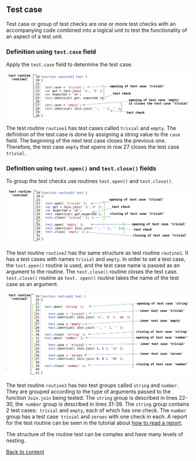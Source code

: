## Test case

Test case or group of test checks are one or more test checks with an accompanying code combined into a logical unit to test the functionality of an aspect of a test unit.

### Definition using `test.case` field

Apply the `test.case` field to determine the test case.

![test.case.simple](../../images/test.case.simple.png)

The test routine `routine1` has test cases called `trivial` and `empty`. The definition of the test case is done by assigning a string value to the `case` field. The beginning of the next test case closes the previous one. Therefore, the test case `empty` that opens in row 27 closes the test case` trivial`.

### Definition using `test.open()` and `test.close()` fields

To group the test checks use routines `test.open()` and `test.close()`.

![test.case.open1](../../images/test.case.open1.png)

The test routine `routine2` has the same structure as test routine `routine1`. It has a test cases with names `trivial` and `empty`. In order to set a test case, the `test.open()` routine is used, and the test case name is passed as an argument to the routine. The `test.close()` routine closes the test case. `test.close()` routine as `test. open()` routine takes the name of the test case as an argument.

![test.case.open2](../../images/test.case.open2.png)

The test routine `routine3` has two test groups called `string` and `number`. They are grouped according to the type of arguments passed to the function `Join.join` being tested. The `string` group is described in lines 22-30, the` number` group is described in lines 31-39. The `string` group contains 2 test cases:` trivial` and `empty`, each of which has one check. The `number` group has a test case` trivial` and `zeroes` with one check in each. A report for the test routine can be seen in the tutorial about [how to read a report](Report.md).

The structure of the routine test can be complex and have many levels of nesting.

[Back to content](../README.md#Concepts)
